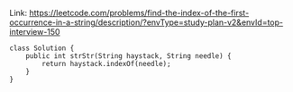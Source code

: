 Link: https://leetcode.com/problems/find-the-index-of-the-first-occurrence-in-a-string/description/?envType=study-plan-v2&envId=top-interview-150

```
class Solution {
    public int strStr(String haystack, String needle) {
        return haystack.indexOf(needle);   
    }
}
```
